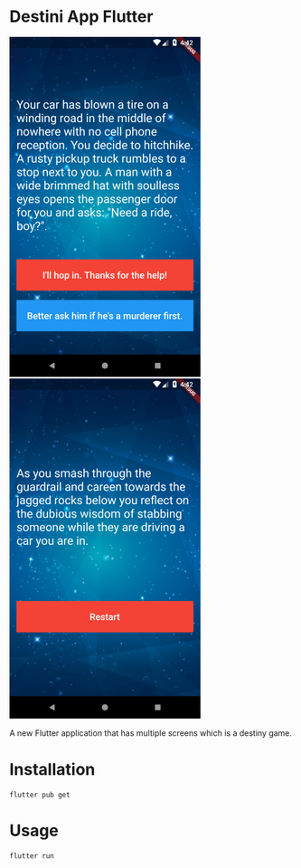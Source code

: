 # Destini App Flutter

![Destini App flutter](https://github.com/SahilLimbe/destini_flutter/blob/master/images/Screenshot1.png)
![Destini App flutter](https://github.com/SahilLimbe/destini_flutter/blob/master/images/Screenshot2.png)

A new Flutter application that has multiple screens which is a destiny game. 

# Installation

```
flutter pub get
```
# Usage

```
flutter run
```
